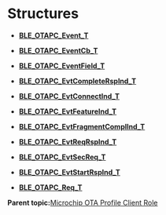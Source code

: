# Structures

-   **[BLE\_OTAPC\_Event\_T](GUID-DC339350-7CD7-4A83-95E6-C972DB941D9F.md)**  

-   **[BLE\_OTAPC\_EventCb\_T](GUID-3BD51273-004E-4863-B6A5-9891BB4ADD6F.md)**  

-   **[BLE\_OTAPC\_EventField\_T](GUID-92DC096A-361E-485B-988B-C736F9E5B1FC.md)**  

-   **[BLE\_OTAPC\_EvtCompleteRspInd\_T](GUID-8B3BD5D8-904A-48D1-B138-458A09A0BE39.md)**  

-   **[BLE\_OTAPC\_EvtConnectInd\_T](GUID-D2A5728F-97C0-4162-9B60-DFB36BE3E509.md)**  

-   **[BLE\_OTAPC\_EvtFeatureInd\_T](GUID-B1F49323-FF0B-472C-B08D-EB1698EB0451.md)**  

-   **[BLE\_OTAPC\_EvtFragmentComplInd\_T](GUID-B14A1515-4274-467B-AAB0-50290E337798.md)**  

-   **[BLE\_OTAPC\_EvtReqRspInd\_T](GUID-0D323C68-9AA6-4354-A1D8-FC3EF488CF64.md)**  

-   **[BLE\_OTAPC\_EvtSecReq\_T](GUID-8218626C-2201-4A30-86A0-3CFAECD9377C.md)**  

-   **[BLE\_OTAPC\_EvtStartRspInd\_T](GUID-60CCBA0E-4232-4D5B-8B46-35B2CD246961.md)**  

-   **[BLE\_OTAPC\_Req\_T](GUID-729E7671-DB42-4EFC-9EE0-5E353AFE1F10.md)**  


**Parent topic:**[Microchip OTA Profile Client Role](GUID-3344373C-B7F8-4284-91B3-8BA707CF96D0.md)

